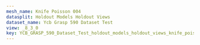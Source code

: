 ```yaml
---
mesh_name: Knife Poisson 004
datasplit: Holdout Models Holdout Views
dataset_name: Ycb Grasp 590 Dataset Test
view: _8_3_0
key: YCB_GRASP_590_Dataset_Test_holdout_models_holdout_views_knife_poisson_004__8_3_0
---
```

